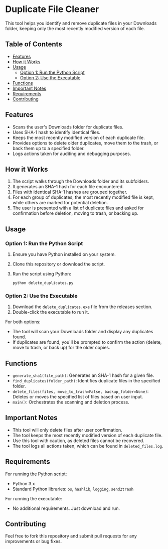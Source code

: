 # Duplicate File Cleaner

This tool helps you identify and remove duplicate files in your Downloads folder, keeping only the most recently modified version of each file.

## Table of Contents

- [Features](#features)
- [How it Works](#how-it-works)
- [Usage](#usage)
  - [Option 1: Run the Python Script](#option-1-run-the-python-script)
  - [Option 2: Use the Executable](#option-2-use-the-executable)
- [Functions](#functions)
- [Important Notes](#important-notes)
- [Requirements](#requirements)
- [Contributing](#contributing)

## Features

- Scans the user's Downloads folder for duplicate files.
- Uses SHA-1 hash to identify identical files.
- Keeps the most recently modified version of each duplicate file.
- Provides options to delete older duplicates, move them to the trash, or back them up to a specified folder.
- Logs actions taken for auditing and debugging purposes.

## How it Works

1. The script walks through the Downloads folder and its subfolders.
2. It generates an SHA-1 hash for each file encountered.
3. Files with identical SHA-1 hashes are grouped together.
4. For each group of duplicates, the most recently modified file is kept, while others are marked for potential deletion.
5. The user is presented with a list of duplicate files and asked for confirmation before deletion, moving to trash, or backing up.

## Usage

### Option 1: Run the Python Script

1. Ensure you have Python installed on your system.
2. Clone this repository or download the script.
3. Run the script using Python:

   ```bash
   python delete_duplicates.py
   ```

### Option 2: Use the Executable

1. Download the `delete_duplicates.exe` file from the releases section.
2. Double-click the executable to run it.

For both options:

- The tool will scan your Downloads folder and display any duplicates found.
- If duplicates are found, you'll be prompted to confirm the action (delete, move to trash, or back up) for the older copies.

## Functions

- `generate_sha1(file_path)`: Generates an SHA-1 hash for a given file.
- `find_duplicates(folder_path)`: Identifies duplicate files in the specified folder.
- `delete_files(files, move_to_trash=False, backup_folder=None)`: Deletes or moves the specified list of files based on user input.
- `main()`: Orchestrates the scanning and deletion process.

## Important Notes

- This tool will only delete files after user confirmation.
- The tool keeps the most recently modified version of each duplicate file.
- Use this tool with caution, as deleted files cannot be recovered.
- The tool logs all actions taken, which can be found in `deleted_files.log`.

## Requirements

For running the Python script:

- Python 3.x
- Standard Python libraries: `os`, `hashlib`, `logging`, `send2trash`

For running the executable:

- No additional requirements. Just download and run.

## Contributing

Feel free to fork this repository and submit pull requests for any improvements or bug fixes.
